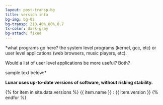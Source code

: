 ```yaml
---
layout: post-transp-bg
title: version info
bg-img: bg-02
bg-transp: 210,40%,80%,0.7
tx-color: dark-gray
bg-attach: fixed
---
```


*what programs go here? the system level programs (kernel, gcc, etc) or user level applications (web browsers, music players, etc).

Would a list of user level applications be more useful? Both?

sample text below:*

**Lunar uses up-to-date versions of software, without risking stability.**

{% for item in site.data.versions %}
    {{ item.name }} : {{ item.version }}
{% endfor %}
